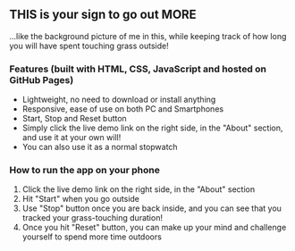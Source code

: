 ## THIS is your sign to go out MORE
...like the background picture of me in this, while keeping track of how long you will have spent touching grass outside!

### Features (built with HTML, CSS, JavaScript and hosted on GitHub Pages)

 + Lightweight, no need to download or install anything
 + Responsive, ease of use on both PC and Smartphones
 + Start, Stop and Reset button
 + Simply click the live demo link on the right side, in the "About" section, and use it at your own will!
 + You can also use it as a normal stopwatch

### How to run the app on your phone

1. Click the live demo link on the right side, in the "About" section
2. Hit "Start" when you go outside
3. Use "Stop" button once you are back inside, and you can see that you tracked your grass-touching duration!
4. Once you hit "Reset" button, you can make up your mind and challenge yourself to spend more time outdoors

